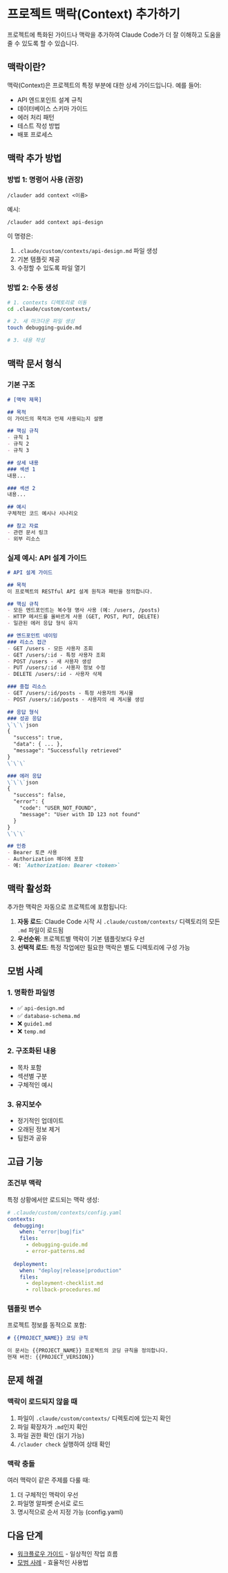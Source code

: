 # 프로젝트 맥락(Context) 추가하기

프로젝트에 특화된 가이드나 맥락을 추가하여 Claude Code가 더 잘 이해하고 도움을 줄 수 있도록 할 수 있습니다.

## 맥락이란?

맥락(Context)은 프로젝트의 특정 부분에 대한 상세 가이드입니다. 예를 들어:
- API 엔드포인트 설계 규칙
- 데이터베이스 스키마 가이드
- 에러 처리 패턴
- 테스트 작성 방법
- 배포 프로세스

## 맥락 추가 방법

### 방법 1: 명령어 사용 (권장)
```
/clauder add context <이름>
```

예시:
```
/clauder add context api-design
```

이 명령은:
1. `.claude/custom/contexts/api-design.md` 파일 생성
2. 기본 템플릿 제공
3. 수정할 수 있도록 파일 열기

### 방법 2: 수동 생성
```bash
# 1. contexts 디렉토리로 이동
cd .claude/custom/contexts/

# 2. 새 마크다운 파일 생성
touch debugging-guide.md

# 3. 내용 작성
```

## 맥락 문서 형식

### 기본 구조
```markdown
# [맥락 제목]

## 목적
이 가이드의 목적과 언제 사용되는지 설명

## 핵심 규칙
- 규칙 1
- 규칙 2
- 규칙 3

## 상세 내용
### 섹션 1
내용...

### 섹션 2
내용...

## 예시
구체적인 코드 예시나 시나리오

## 참고 자료
- 관련 문서 링크
- 외부 리소스
```

### 실제 예시: API 설계 가이드
```markdown
# API 설계 가이드

## 목적
이 프로젝트의 RESTful API 설계 원칙과 패턴을 정의합니다.

## 핵심 규칙
- 모든 엔드포인트는 복수형 명사 사용 (예: /users, /posts)
- HTTP 메서드를 올바르게 사용 (GET, POST, PUT, DELETE)
- 일관된 에러 응답 형식 유지

## 엔드포인트 네이밍
### 리소스 접근
- GET /users - 모든 사용자 조회
- GET /users/:id - 특정 사용자 조회
- POST /users - 새 사용자 생성
- PUT /users/:id - 사용자 정보 수정
- DELETE /users/:id - 사용자 삭제

### 중첩 리소스
- GET /users/:id/posts - 특정 사용자의 게시물
- POST /users/:id/posts - 사용자의 새 게시물 생성

## 응답 형식
### 성공 응답
\`\`\`json
{
  "success": true,
  "data": { ... },
  "message": "Successfully retrieved"
}
\`\`\`

### 에러 응답
\`\`\`json
{
  "success": false,
  "error": {
    "code": "USER_NOT_FOUND",
    "message": "User with ID 123 not found"
  }
}
\`\`\`

## 인증
- Bearer 토큰 사용
- Authorization 헤더에 포함
- 예: `Authorization: Bearer <token>`
```

## 맥락 활성화

추가한 맥락은 자동으로 프로젝트에 포함됩니다:

1. **자동 로드**: Claude Code 시작 시 `.claude/custom/contexts/` 디렉토리의 모든 `.md` 파일이 로드됨
2. **우선순위**: 프로젝트별 맥락이 기본 템플릿보다 우선
3. **선택적 로드**: 특정 작업에만 필요한 맥락은 별도 디렉토리에 구성 가능

## 모범 사례

### 1. 명확한 파일명
- ✅ `api-design.md`
- ✅ `database-schema.md`
- ❌ `guide1.md`
- ❌ `temp.md`

### 2. 구조화된 내용
- 목차 포함
- 섹션별 구분
- 구체적인 예시

### 3. 유지보수
- 정기적인 업데이트
- 오래된 정보 제거
- 팀원과 공유

## 고급 기능

### 조건부 맥락
특정 상황에서만 로드되는 맥락 생성:
```yaml
# .claude/custom/contexts/config.yaml
contexts:
  debugging:
    when: "error|bug|fix"
    files:
      - debugging-guide.md
      - error-patterns.md
  
  deployment:
    when: "deploy|release|production"
    files:
      - deployment-checklist.md
      - rollback-procedures.md
```

### 템플릿 변수
프로젝트 정보를 동적으로 포함:
```markdown
# {{PROJECT_NAME}} 코딩 규칙

이 문서는 {{PROJECT_NAME}} 프로젝트의 코딩 규칙을 정의합니다.
현재 버전: {{PROJECT_VERSION}}
```

## 문제 해결

### 맥락이 로드되지 않을 때
1. 파일이 `.claude/custom/contexts/` 디렉토리에 있는지 확인
2. 파일 확장자가 `.md`인지 확인
3. 파일 권한 확인 (읽기 가능)
4. `/clauder check` 실행하여 상태 확인

### 맥락 충돌
여러 맥락이 같은 주제를 다룰 때:
1. 더 구체적인 맥락이 우선
2. 파일명 알파벳 순서로 로드
3. 명시적으로 순서 지정 가능 (config.yaml)

## 다음 단계
- [워크플로우 가이드](workflows.md) - 일상적인 작업 흐름
- [모범 사례](best-practices.md) - 효율적인 사용법